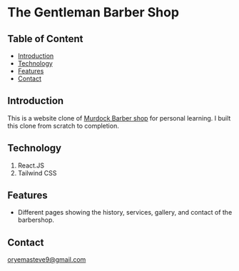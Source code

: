 # The Gentleman Barber Shop

## Table of Content

- [Introduction](#introduction)
- [Technology](#technology)
- [Features](#features)
- [Contact](#contact)

## Introduction

This is a website clone of [Murdock Barber shop](http://jellydemos.com/html/murdock/index.html) for personal learning.
I built this clone from scratch to completion.

## Technology

1. React.JS
2. Tailwind CSS

## Features

- Different pages showing the history, services, gallery, and contact of the barbershop.

## Contact

<oryemasteve9@gmail.com>
